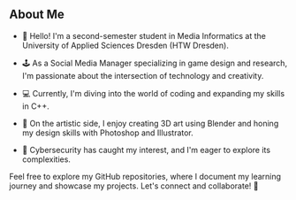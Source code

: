 ## About Me ##

- 👋 Hello! I'm a second-semester student in Media Informatics at the University of Applied Sciences Dresden (HTW Dresden).

- 🕹️ As a Social Media Manager specializing in game design and research, I'm passionate about the intersection of technology and creativity.

- 💻 Currently, I'm diving into the world of coding and expanding my skills in C++.

- 🎨 On the artistic side, I enjoy creating 3D art using Blender and honing my design skills with Photoshop and Illustrator.

- 🔐 Cybersecurity has caught my interest, and I'm eager to explore its complexities.

Feel free to explore my GitHub repositories, where I document my learning journey and showcase my projects. Let's connect and collaborate! 🚀
